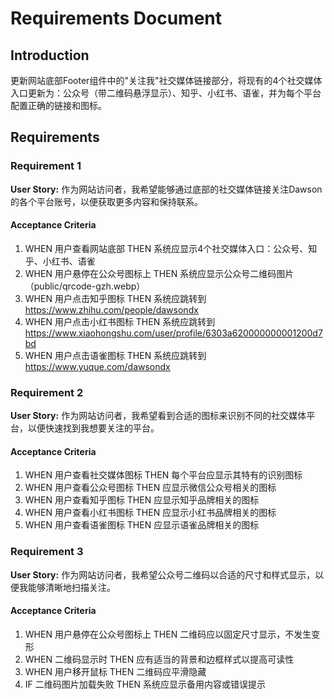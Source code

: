 # Requirements Document

## Introduction

更新网站底部Footer组件中的"关注我"社交媒体链接部分，将现有的4个社交媒体入口更新为：公众号（带二维码悬浮显示）、知乎、小红书、语雀，并为每个平台配置正确的链接和图标。

## Requirements

### Requirement 1

**User Story:** 作为网站访问者，我希望能够通过底部的社交媒体链接关注Dawson的各个平台账号，以便获取更多内容和保持联系。

#### Acceptance Criteria

1. WHEN 用户查看网站底部 THEN 系统应显示4个社交媒体入口：公众号、知乎、小红书、语雀
2. WHEN 用户悬停在公众号图标上 THEN 系统应显示公众号二维码图片（public/qrcode-gzh.webp）
3. WHEN 用户点击知乎图标 THEN 系统应跳转到 https://www.zhihu.com/people/dawsondx
4. WHEN 用户点击小红书图标 THEN 系统应跳转到 https://www.xiaohongshu.com/user/profile/6303a620000000001200d7bd
5. WHEN 用户点击语雀图标 THEN 系统应跳转到 https://www.yuque.com/dawsondx

### Requirement 2

**User Story:** 作为网站访问者，我希望看到合适的图标来识别不同的社交媒体平台，以便快速找到我想要关注的平台。

#### Acceptance Criteria

1. WHEN 用户查看社交媒体图标 THEN 每个平台应显示其特有的识别图标
2. WHEN 用户查看公众号图标 THEN 应显示微信公众号相关的图标
3. WHEN 用户查看知乎图标 THEN 应显示知乎品牌相关的图标
4. WHEN 用户查看小红书图标 THEN 应显示小红书品牌相关的图标
5. WHEN 用户查看语雀图标 THEN 应显示语雀品牌相关的图标

### Requirement 3

**User Story:** 作为网站访问者，我希望公众号二维码以合适的尺寸和样式显示，以便我能够清晰地扫描关注。

#### Acceptance Criteria

1. WHEN 用户悬停在公众号图标上 THEN 二维码应以固定尺寸显示，不发生变形
2. WHEN 二维码显示时 THEN 应有适当的背景和边框样式以提高可读性
3. WHEN 用户移开鼠标 THEN 二维码应平滑隐藏
4. IF 二维码图片加载失败 THEN 系统应显示备用内容或错误提示